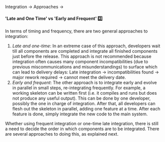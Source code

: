 <link rel="stylesheet" href="{{baseUrl}}/css/textbook.css">

<div class="website-content">

<div id="path">Integration &rarr; Approaches &rarr;</div>

<div id="title">

#### 'Late and One Time' vs 'Early and Frequent' :two:

</div>

<div id="body">

In terms of timing and frequency, there are two general approaches to integration:

1. _Late and one-time_: In an extreme case of this approach, developers wait till all components are completed and integrate all finished components just before the release. This approach is not recommended because integration often causes many component incompatibilities (due to previous miscommunications and misunderstandings) to surface which can lead to delivery delays: Late integration &rarr; incompatibilities found &rarr; major rework required &rarr; cannot meet the delivery date.
2. _Early and frequent_: The other approach is to integrate early and evolve in parallel in small steps, re-integrating frequently. For example, a working skeleton  can be written first (i.e. it compiles and runs but does not produce any useful output). This can be done by one developer, possibly the one in charge of integration. After that, all developers can flesh out the skeleton in parallel, adding one feature at a time. After each feature is done, simply integrate the new code to the main system.

Whether using frequent integration or one-time late integration, there is still a need to decide the order in which components are to be integrated. There are several approaches to doing this, as explained next.

</div>

<div id="extras">
<div>

</div>
